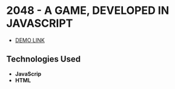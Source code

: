 # 2048 - A GAME, DEVELOPED IN JAVASCRIPT

- [DEMO LINK](https://andreysakhno.github.io/2048-js-game/)

## Technologies Used

- **JavaScrip**
- **HTML**
